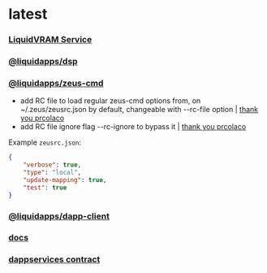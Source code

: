 latest
========

### [LiquidVRAM Service](https://docs.liquidapps.io/en/v2.0/services/ipfs-service.html)

### [@liquidapps/dsp](https://www.npmjs.com/package/@liquidapps/dsp)

### [@liquidapps/zeus-cmd](https://www.npmjs.com/package/@liquidapps/zeus-cmd)
- add RC file to load regular zeus-cmd options from, on ~/.zeus/zeusrc.json by default, changeable with --rc-file option | [thank you prcolaco](https://github.com/liquidapps-io/zeus-sdk/pull/9)
- add RC file ignore flag --rc-ignore to bypass it | [thank you prcolaco](https://github.com/liquidapps-io/zeus-sdk/pull/9)

Example `zeusrc.json`:
```json
{
    "verbose": true,
    "type": "local",
    "update-mapping": true,
    "test": true
}
```

### [@liquidapps/dapp-client](https://www.npmjs.com/package/@liquidapps/dapp-client)

### [docs](https://docs.liquidapps.io/en/stable/)

### [dappservices contract](http://bloks.io/account/dappservices)
